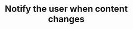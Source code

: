 ---
title: Notify the user when content changes
permalink: /coga-draft/guide/certain/notify-changes
github:
  repository: w3c/wai-coga
layout: guide
feedbackmail: wai@w3.org

---